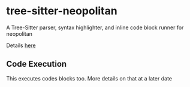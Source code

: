 # tree-sitter-neopolitan

A Tree-Sitter parser, syntax highlighter, and
inline code block runner for neopolitan 

Details [here](https://www.alanwsmith.com/tree-sitter-neopolitan/)

## Code Execution

This executes codes blocks too. 
More details on that at a later date




